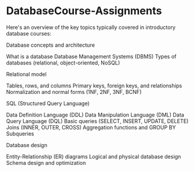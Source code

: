 # DatabaseCourse-Assignments

Here's an overview of the key topics typically covered in introductory database courses:

Database concepts and architecture

What is a database
Database Management Systems (DBMS)
Types of databases (relational, object-oriented, NoSQL)


Relational model

Tables, rows, and columns
Primary keys, foreign keys, and relationships
Normalization and normal forms (1NF, 2NF, 3NF, BCNF)


SQL (Structured Query Language)

Data Definition Language (DDL)
Data Manipulation Language (DML)
Data Query Language (DQL)
Basic queries (SELECT, INSERT, UPDATE, DELETE)
Joins (INNER, OUTER, CROSS)
Aggregation functions and GROUP BY
Subqueries


Database design

Entity-Relationship (ER) diagrams
Logical and physical database design
Schema design and optimization


